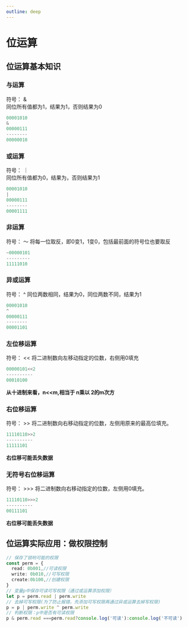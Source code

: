 ```yaml
---
outline: deep
---
```

# 位运算

##  位运算基本知识
### 与运算 
符号： &  
同位所有值都为1，结果为1，否则结果为0
```ts
00001010
&
00000111
--------
00000010
```
### 或运算 
符号： ｜  
同位所有值都为0，结果为，否则结果为1
```ts
00001010
|
00000111
--------
00001111
```

### 非运算
符号： ～ 
将每一位取反，即0变1，1变0，包括最前面的符号位也要取反
```ts
~00000101
---------
11111010
```
### 异或运算
符号： ^
同位两数相同，结果为0，同位两数不同，结果为1
```ts
00001010
^
00000111
--------
00001101
```
### 左位移运算
符号： <<
将二进制数向左移动指定的位数，右侧用0填充
```ts
00000101<<2
----------
00010100
```
**从十进制来看，n<<m,相当于 n乘以 2的m次方**
### 右位移运算
符号： >>
将二进制数向右移动指定的位数，左侧用原来的最高位填充。
```ts
11110110>>2
----------
11111101
```
**右位移可能丢失数据**
### 无符号右位移运算
符号： >>>
将二进制数向右移动指定的位数，左侧用0填充。
```ts
11110110>>>2
----------
00111101
```
**右位移可能丢失数据**

##  位运算实际应用：做权限控制
```ts
// 保存了锁哟可能的权限
const perm = {
  read: 0b001,//可读权限
  write: 0b010,//可写权限
  create:0b100,//创建权限
}
// 变量p中保存可读可写权限（通过或运算添加权限）
let p = perm.read | perm.write
// 去掉可写权限(为了防止报错，先添加可写权限再通过异或运算去掉写权限)
p = p | perm.write ^ perm.write
// 判断权限：p中是否有可读权限
p & perm.read ===perm.read?console.log('可读'):console.log('不可读')

```